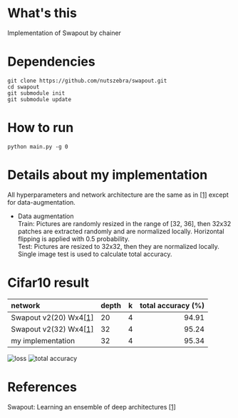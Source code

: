 
# What's this
Implementation of Swapout by chainer  

# Dependencies

    git clone https://github.com/nutszebra/swapout.git
    cd swapout
    git submodule init
    git submodule update

# How to run
    python main.py -g 0

# Details about my implementation
All hyperparameters and network architecture are the same as in [[1]][Paper] except for data-augmentation.  
* Data augmentation  
Train: Pictures are randomly resized in the range of [32, 36], then 32x32 patches are extracted randomly and are normalized locally. Horizontal flipping is applied with 0.5 probability.  
Test: Pictures are resized to 32x32, then they are normalized locally. Single image test is used to calculate total accuracy.  

# Cifar10 result

| network                        | depth | k  | total accuracy (%) |
|:-------------------------------|-------|----|-------------------:|
| Swapout v2(20) Wx4[[1]][Paper] | 20    | 4  | 94.91              |
| Swapout v2(32) Wx4[[1]][Paper] | 32    | 4  | 95.24              |
| my implementation              | 32    | 4  | 95.34              |

<img src="https://github.com/nutszebra/swapout/blob/master/loss.jpg" alt="loss" title="loss">
<img src="https://github.com/nutszebra/swapout/blob/master/accuracy.jpg" alt="total accuracy" title="total accuracy">

# References
Swapout: Learning an ensemble of deep architectures [[1]][Paper]

[paper]: https://arxiv.org/abs/1605.06465 "Paper"
